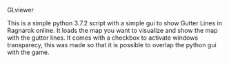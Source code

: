 GLviewer

This is a simple python 3.7.2 script with a simple gui to show Gutter Lines in Ragnarok online. It loads the map you want to visualize and show the map with the gutter lines. It comes with a checkbox to activate windows transparecy, this was made so that it is possible to overlap the python gui with the game.

